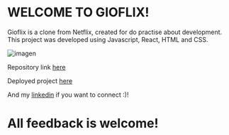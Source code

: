 # WELCOME TO GIOFLIX!

Gioflix is a clone from Netflix, created for do practise about development.
This project was developed using Javascript, React, HTML and CSS.

![imagen](https://user-images.githubusercontent.com/97487819/174135218-547d5f9b-7adb-416e-8182-bef5b8a77d62.png)

Repository link [here](https://github.com/gioantonucci/Gioflix)

Deployed project [here](https://gioflix-7d96b.web.app/)

And my [linkedin](https://www.linkedin.com/in/giovanna-antonucci/) if you want to connect :)!

# All feedback is welcome!
